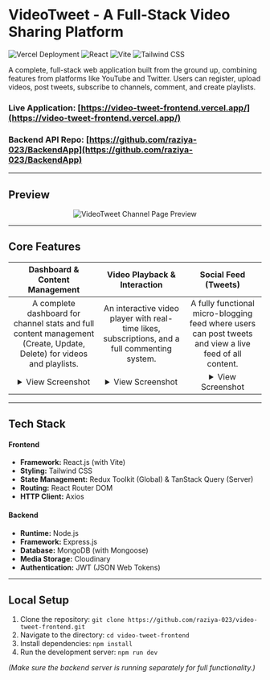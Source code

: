 # VideoTweet - A Full-Stack Video Sharing Platform

![Vercel Deployment](https://img.shields.io/badge/Vercel-LIVE-brightgreen?style=for-the-badge&logo=vercel)
![React](https://img.shields.io/badge/React-18-blue?style=for-the-badge&logo=react)
![Vite](https://img.shields.io/badge/Vite-5-purple?style=for-the-badge&logo=vite)
![Tailwind CSS](https://img.shields.io/badge/Tailwind_CSS-3-skyblue?style=for-the-badge&logo=tailwindcss)

A complete, full-stack web application built from the ground up, combining features from platforms like YouTube and Twitter. Users can register, upload videos, post tweets, subscribe to channels, comment, and create playlists.

### **Live Application:** [https://video-tweet-frontend.vercel.app/](https://video-tweet-frontend.vercel.app/)
### **Backend API Repo:** [https://github.com/raziya-023/BackendApp](https://github.com/raziya-023/BackendApp)

---

## Preview

<p align="center">
  <img alt="VideoTweet Channel Page Preview" src="https://github.com/user-attachments/assets/f8f4b54f-831b-43cb-8b26-7a83a1ffdfe0">
</p>

---

## Core Features

| Dashboard & Content Management | Video Playback & Interaction | Social Feed (Tweets) |
| :---: | :---: | :---: |
| A complete dashboard for channel stats and full content management (Create, Update, Delete) for videos and playlists. | An interactive video player with real-time likes, subscriptions, and a full commenting system. | A fully functional micro-blogging feed where users can post tweets and view a live feed of all content. |
| <details><summary>View Screenshot</summary><img alt="Dashboard Screenshot" src="https://github.com/user-attachments/assets/94133bfa-371d-46ed-adc9-ca7842908499"></details> | <details><summary>View Screenshot</summary><img alt="Video Detail Screenshot" src="https://github.com/user-attachments/assets/b8108178-9b29-4007-a79e-4e257c9ec25a"></details> | <details><summary>View Screenshot</summary><img alt="Tweets Page Screenshot" src="https://github.com/user-attachments/assets/8b0104e8-7a6d-4bb7-82fd-0e8b0e1c3528"></details> |

---

## Tech Stack

#### **Frontend**
-   **Framework:** React.js (with Vite)
-   **Styling:** Tailwind CSS
-   **State Management:** Redux Toolkit (Global) & TanStack Query (Server)
-   **Routing:** React Router DOM
-   **HTTP Client:** Axios

#### **Backend**
-   **Runtime:** Node.js
-   **Framework:** Express.js
-   **Database:** MongoDB (with Mongoose)
-   **Media Storage:** Cloudinary
-   **Authentication:** JWT (JSON Web Tokens)

---

## Local Setup

1.  Clone the repository: `git clone https://github.com/raziya-023/video-tweet-frontend.git`
2.  Navigate to the directory: `cd video-tweet-frontend`
3.  Install dependencies: `npm install`
4.  Run the development server: `npm run dev`

*(Make sure the backend server is running separately for full functionality.)*
